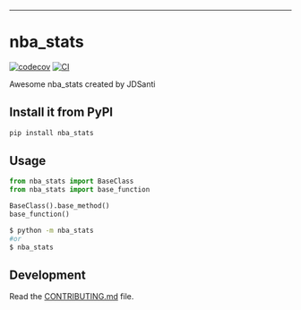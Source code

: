 
<!--  Jose Santiago 
      2021
      NBA Statistics project
 -->

---
# nba_stats

[![codecov](https://codecov.io/gh/JDSanti/NBA-Stats/branch/main/graph/badge.svg?token=NBA-Stats_token_here)](https://codecov.io/gh/JDSanti/NBA-Stats)
[![CI](https://github.com/JDSanti/NBA-Stats/actions/workflows/main.yml/badge.svg)](https://github.com/JDSanti/NBA-Stats/actions/workflows/main.yml)

Awesome nba_stats created by JDSanti

## Install it from PyPI

```bash
pip install nba_stats
```

## Usage

```py
from nba_stats import BaseClass
from nba_stats import base_function

BaseClass().base_method()
base_function()
```

```bash
$ python -m nba_stats
#or
$ nba_stats
```

## Development

Read the [CONTRIBUTING.md](CONTRIBUTING.md) file.
